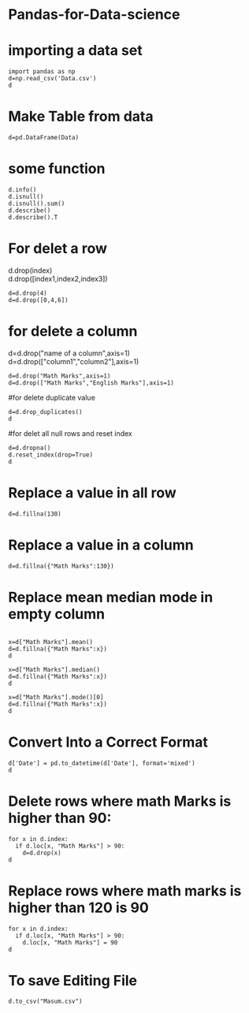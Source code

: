 # Pandas-for-Data-science

# importing a data set
~~~
import pandas as np
d=np.read_csv('Data.csv')
d
~~~
# Make Table from data
~~~
d=pd.DataFrame(Data)
~~~

# some function

~~~
d.info()
d.isnull()
d.isnull().sum()
d.describe()
d.describe().T
~~~
# For delet a row
   d.drop(index) </br>
   d.drop([index1,index2,index3])
~~~
d=d.drop(4)
d=d.drop([0,4,6])
~~~

# for delete a column
d=d.drop("name of a column",axis=1) </br>
d=d.drop(["column1","column2"],axis=1)
~~~
d=d.drop("Math Marks",axis=1)
d=d.drop(["Math Marks","English Marks"],axis=1)
~~~

#for delete duplicate value
~~~
d=d.drop_duplicates()
d
~~~

#for delet all null rows and reset index
~~~
d=d.dropna()
d.reset_index(drop=True)
d
~~~

# Replace a value in all row
~~~
d=d.fillna(130)
~~~

# Replace a value in a column

~~~
d=d.fillna({"Math Marks":130})
~~~

# Replace mean median mode in empty column

~~~

x=d["Math Marks"].mean()
d=d.fillna({"Math Marks":x})
d

x=d["Math Marks"].median()
d=d.fillna({"Math Marks":x})
d

x=d["Math Marks"].mode()[0]
d=d.fillna({"Math Marks":x})
d
~~~

# Convert Into a Correct Format
~~~
d['Date'] = pd.to_datetime(d['Date'], format='mixed')
d
~~~

# Delete rows where math Marks is higher than 90:

~~~
for x in d.index:
  if d.loc[x, "Math Marks"] > 90:
    d=d.drop(x)
d
~~~
# Replace rows where math marks is higher than 120 is 90
~~~
for x in d.index:
  if d.loc[x, "Math Marks"] > 90:
    d.loc[x, "Math Marks"] = 90
d
~~~

# To save Editing File
~~~
d.to_csv("Masum.csv")
~~~



